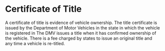 ---
---

# Certificate of Title

A certificate of title is evidence of vehicle ownership. The title certificate is issued by the Department of Motor Vehicles in the state in which the vehicle is registered in The DMV issues a title when it has confirmed ownership of the vehicle. There is a fee charged by states to issue an original title and any time a vehicle is re-titled.
